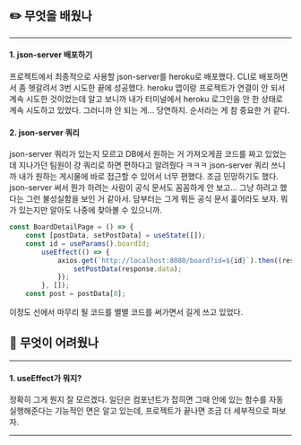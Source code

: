 ## ✏️ 무엇을 배웠나
---
#### 1. json-server 배포하기
프로젝트에서 최종적으로 사용할 json-server를 heroku로 배포했다. CLI로 배포하면서 좀 헷갈려서 3번 시도한 끝에 성공했다. heroku 앱이랑 프로젝트가 연결이 안 되서 계속 시도한 것이었는데 알고 보니까 내가 터미널에서 heroku 로그인을 안 한 상태로 계속 시도하고 있었다. 그러니까 안 되는 게... 당연하지. 순서라는 게 참 중요한 거 같다.

#### 2. json-server 쿼리
json-server 쿼리가 있는지 모르고 DB에서 원하는 거 가져오게끔 코드를 짜고 있었는데 지나가던 팀원이 걍 쿼리로 하면 편하다고 알려줬다 ㅋㅋㅋ json-server 쿼리 쓰니까 내가 원하는 게시물에 바로 접근할 수 있어서 너무 편했다. 조금 민망하기도 했다. json-server 써서 뭔가 하려는 사람이 공식 문서도 꼼꼼하게 안 보고... 그냥 하려고 했다는 그런 불성실함을 보인 거 같아서. 담부터는 그게 뭐든 공식 문서 훑어라도 보자. 뭐가 있는지만 알아도 나중에 찾아볼 수 있으니까. 

```jsx
const BoardDetailPage = () => {
	const [postData, setPostData] = useState([]);
	const id = useParams().boardId;
		useEffect(() => {
			axios.get(`http://localhost:8080/board?id=${id}`).then((response) => {
				setPostData(response.data);
			});
		}, []);
	const post = postData[0];
```

이정도 선에서 마무리 될 코드를 별별 코드를 써가면서 길게 쓰고 있었다.

## 🥵 무엇이 어려웠나
---
#### 1. useEffect가 뭐지?
정확히 그게 뭔지 잘 모르겠다. 일단은 컴포넌트가 잡히면 그때 안에 있는 함수를 자동 실행해준다는 기능적인 면은 알고 있는데, 프로젝트가 끝나면 조금 더 세부적으로 파보자.

---
